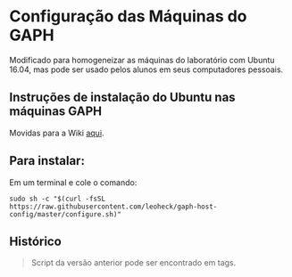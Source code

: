 
# Configuração das Máquinas do GAPH

Modificado para homogeneizar as máquinas do laboratório com Ubuntu 16.04, mas pode ser usado pelos alunos em seus computadores pessoais.

## Instruções de instalação do Ubuntu **nas** máquinas GAPH

Movidas para a Wiki [aqui](https://github.com/leoheck/gaph-host-config/wiki).

## Para instalar:

Em um terminal e cole o comando:

```
sudo sh -c "$(curl -fsSL https://raw.githubusercontent.com/leoheck/gaph-host-config/master/configure.sh)"
```

## Histórico

> Script da versão anterior pode ser encontrado em tags.



